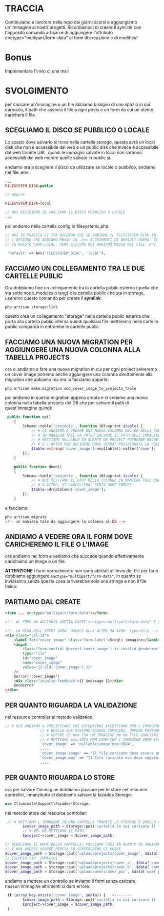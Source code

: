 # TRACCIA

Continuiamo a lavorare nella repo dei giorni scorsi e aggiungiamo un'immagine ai nostri progetti.
Ricordiamoci di creare il symlink con l'apposito comando artisan e di aggiungere l'attributo enctype="multipart/form-data" ai form di creazione e di modifica!

# Bonus

Implementare l'invio di una mail

# SVOLGIMENTO

per caricare un'immagine o un file abbiamo bisogno di uno spazio in cui caricarlo, il path che associa il file a ogni posts e un form da cui un utente caricherà il file.

## SCEGLIAMO IL DISCO SE PUBBLICO O LOCALE

Lo spazio dove salvarlo si trova nella cartella storage, questa avrà un local disk che non è accessibile dal web e un public disk che invece è accessibile dal web tramite URL, quindi le immagini salvate in local non saranno accessibili dal web mentre quelle salvate in public si.

andiamo ora a scegliere il disco da utilizzare se locale o pubblico, andiamo nel file .env:

```php
...
FILESYSTEM_DISK=public

// oppure

FILESYSTEM_DISK=local

// QUI DECIDIAMO SE VOGLIAMO IL DISCO PUBBLICO O LOCALE
...
```

poi andiamo nella cartella config in filesystems.php:

```php
// QUI IN PRATICA CI STA DICENDO CHE SE ABBIAMO IL FILESYSTEM_DISK IN .env USERA'
// L'OPZIONE CHE ABBIAMO MESSO IN .env ALTRIMENTI DI DEFAULT USERA' IL VALORE DOPO LA VIRGOLA
// IN QUESTO CASO LOCAL, PERò SICCOME NOI ABBIAMO MESSO NEL FILE .env 'public' USERA' QUELLO

 'default' => env('FILESYSTEM_DISK', 'local'),

```

## FACCIAMO UN COLLEGAMENTO TRA LE DUE CARTELLE PUBLIC

Ora dobbiamo fare un collegamento tra la cartella public esterna (quella che sta sotto node_modules o lang) e la cartella public che sta in storage, useremo questo comando per creare il **symlink**:

```
php artisan storage:link
```

questo crea un collegamento "storage" nella cartella public esterna che porta alla cartella public interna quindi qualsiasi file metteremo nella cartella public comparirà in entrambe le cartelle public.

## FACCIAMO UNA NUOVA MIGRATION PER AGGIUNGERE UNA NUOVA COLONNA ALLA TABELLA PROJECTS

ora ci andiamo a fare una nuova migration in cui per ogni project salveremo un cover image potremo anche aggiungere una colonna direttamente alla migration che abbiamo ma ora la facciamo apparte:

```
php artisan make:migration add_cover_image_to_projects_table
```

poi andiamo in questa migration appena creata e ci creiamo una nuova colonna nella tabella projects del DB che per salvare il path di quest'immagine quindi:

```php
 public function up()
    {
        Schema::table('projects', function (Blueprint $table) {
            // # CI ANDIAMO A CREARE UNA NUOVA COLONNA NEL DB NELLA TABELLA PROJECTS
            // # IN MANIERA TALE DA POTER SALVARE IL PATH DELL'IMMAGINE PER QUESTO SARA' UNA STRINGA
            // # METTIAMO NULLABLE IN QUANTO UN PROJECT POTREBBE ANCHE NON AVERE UN'IMMAGINE
            // # E L'AFTER PER DECIDERE DOVE VERRA' POSIZIONATA LA COLONNA IN QUESTO CASO DOPO NAME
            $table->string('cover_image')->nullable()->after('name');
        });
    }
```

```php
    public function down()
    {
        Schema::table('projects', function (Blueprint $table) {
            // # QUI METTIAMO IL DROP DELLA COLONNA IN MANIERA TALE CHE SE FACCIAMO UN RESET
            // # O ALTRO, SI CANCELLERA' SENZA DARE ERRORE
            $table->dropColumn('cover_image');
        });
    }
```

e facciamo:

```php
php artisan migrate
<!-- in maniera tale da aggiungere la colonna al DB -->
```

## ANDIAMO A VEDERE ORA IL FORM DOVE CARICHEREMO IL FILE O L'IMAGE

ora andiamo nel form e vediamo che succede quando effettivamente carichiamo un image o un file.

**ATTENZIONE** i form normalmente non sono abilitati all'invio dei file per farlo dobbiamo aggiungere `enctype="multipart/form-data"`, in quanto se inviassimo senza questa cosa arriverebbe solo una stringa e non il file fisico:

## PARTIAMO DAL CREATE

<!-- in views create -->

```html
<form ... enctype="multipart/form-data"></form>

<!-- AL FORM VA AGGIUNTA QUESTA PARTE enctype="multipart/form-data" E SI ABILITA IL SALVATAGGIO DEL FILE -->
```

```html
<!-- LA RIGA DELL'INPUT SARA' UGUALE ALLE ALTRE MA AVRA' type=file -->
<div class="col-12">
    <label for="cover_image" class="form-label">Scegli immagine</label>
    <input
        class="form-control @error('cover_image') is-invalid @enderror"
        type="file"
        id="cover_image"
        name="cover_image"
        value="{{ old('cover_image') }}"
    />
    @error('cover_image')
    <div class="invalid-feedback">{{ $message }}</div>
    @enderror
</div>
```

## PER QUANTO RIGUARDA LA VALIDAZIONE

nel resource controller al metodo validation:

```php
// # QUI ANDIAMO A SPECIFICARE CHE ESTENSIONI ACCETTIAMO PER L'IMMAGINE IN QUESTO CASO TUTTE
                // # QUELLE CHE POSSONO ESSERE IMMAGINI, OPPURE POTEVAMO DARE mimes:jpg,png,bmp,...
                // # OPPURE SE NON ERA UN'IMMAGINE MA UN FILE QUALSIASI POTEVAMO METTERE file
                // # METTIAMO max:1024 PER DIRE CHE L'IMMAGINE DEVE ESSERE MASSIMO DI 1024KB
                'cover_image' => 'nullable|image|max:1024',
                .....
                'cover_image.image' => "Il file caricato deve essere un'immagine",
                'cover_image.max' => "Il file caricato non deve superare i 1024KB",
                .....
```

## PER QUANTO RIGUARDA LO STORE

ora per salvare l'immagine dobbiamo passare per lo store nel resource controller, innanzitutto ci dobbiamo salvare la facades Storage:

```php
use Illuminate\Support\Facades\Storage;
```

nel metodo store del resource controller:

```php
 // # METTIAMO L'IMMAGINE IN UNA CARTELLA TRAMITE LO STORAGE E QUELLO CHE CI ARRIVA (put)
        $cover_image_path = Storage::put('cartella in cui caricare il file', $data['cover_image']);
        // # NEL DB METTIAMO IL PATH
        $project->cover_image = $cover_image_path;
```

```php
// SCEGLIAMO IL NOME DELLA CARTELLA, FACCIAMO COSì IN QUANTO SE ABBIAMO PIU' IMMAGINI LE POSSIAMO RAGGRUPPARE
// E NON AVERLE SPARSE PERCIò LO SCAFFOLDING CI VUOLE
$cover_image_path = Storage::put('upload/projects/cover_image', $data['cover_image']);
// ESEMPIO PIU' IMMAGINI
$cover_image_path = Storage::put('upload/projects/cover_a', $data['cover_a']);
$cover_image_path = Storage::put('upload/projects/cover_b', $data['cover_b']);
$cover_image_path = Storage::put('upload/users/user_pic', $data['user_pic']);
```

andiamo a mettere un controllo se inviamo il form senza caricare nessun'immagine altrimenti ci darà errore:

```php
 if (array_key_exists('cover_image', $data)) {   <--------
        $cover_image_path = Storage::put('cartella in cui caricare il file', $data['cover_image']);
        $project->cover_image = $cover_image_path;
 }
```
